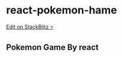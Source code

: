 # react-pokemon-hame

[Edit on StackBlitz ⚡️](https://stackblitz.com/edit/react-pokemon-game)

## Pokemon Game By react